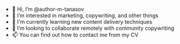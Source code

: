 - 👋 Hi, I’m @author-m-tanasov
- 👀 I’m interested in marketing, copywriting, and other things
- 🌱 I'm currently learning new content delivery techniques
- 💞️ I’m looking to collaborate remotely with community copywriting
- 📫 You can find out how to contact me from my CV 
 